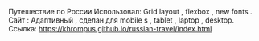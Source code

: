Путешествие по России
Использовал: Grid layout , flexbox , new fonts .
Сайт : Адаптивный , сделан для mobile s , tablet , laptop , desktop.
Ссылка: https://khrompus.github.io/russian-travel/index.html